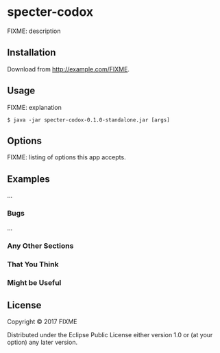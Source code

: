 # specter-codox

FIXME: description

## Installation

Download from http://example.com/FIXME.

## Usage

FIXME: explanation

    $ java -jar specter-codox-0.1.0-standalone.jar [args]

## Options

FIXME: listing of options this app accepts.

## Examples

...

### Bugs

...

### Any Other Sections
### That You Think
### Might be Useful

## License

Copyright © 2017 FIXME

Distributed under the Eclipse Public License either version 1.0 or (at
your option) any later version.
